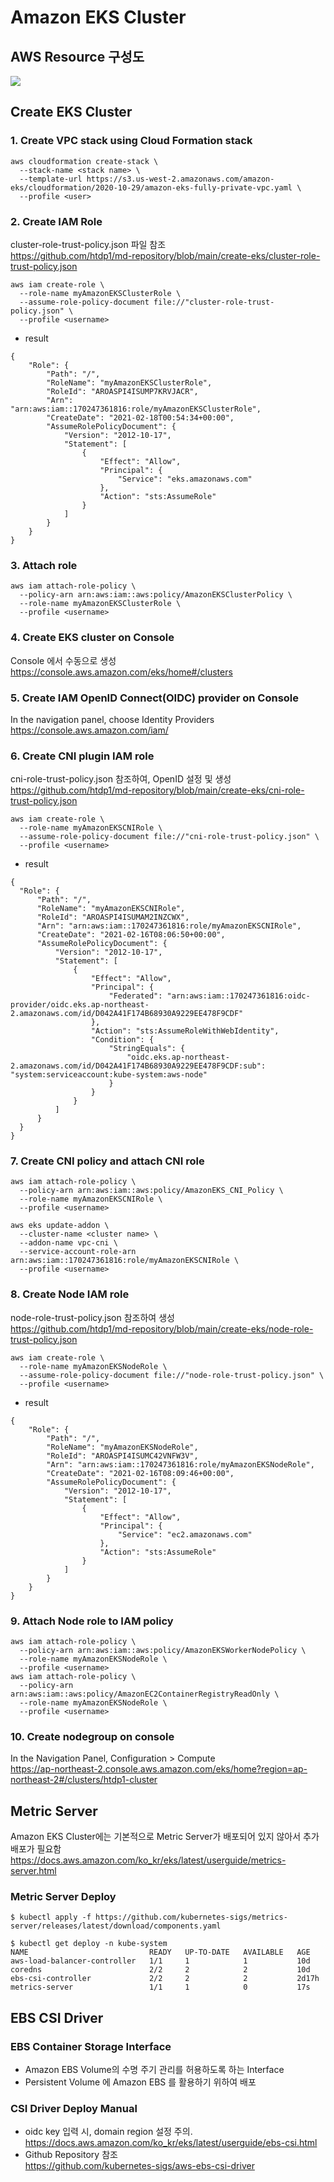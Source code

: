 # Amazon EKS Cluster

## AWS Resource 구성도
![](../../images/eks-vpc-stack.png)

## Create EKS Cluster

### 1. Create VPC stack using Cloud Formation stack
```
aws cloudformation create-stack \
  --stack-name <stack name> \
  --template-url https://s3.us-west-2.amazonaws.com/amazon-eks/cloudformation/2020-10-29/amazon-eks-fully-private-vpc.yaml \
  --profile <user>
```

### 2. Create IAM Role
cluster-role-trust-policy.json 파일 참조  
<https://github.com/htdp1/md-repository/blob/main/create-eks/cluster-role-trust-policy.json>

```
aws iam create-role \
  --role-name myAmazonEKSClusterRole \
  --assume-role-policy-document file://"cluster-role-trust-policy.json" \
  --profile <username>
```

- result
```
{
    "Role": {
        "Path": "/",
        "RoleName": "myAmazonEKSClusterRole",
        "RoleId": "AROASPI4ISUMP7KRVJACR",
        "Arn": "arn:aws:iam::170247361816:role/myAmazonEKSClusterRole",
        "CreateDate": "2021-02-18T00:54:34+00:00",
        "AssumeRolePolicyDocument": {
            "Version": "2012-10-17",
            "Statement": [
                {
                    "Effect": "Allow",
                    "Principal": {
                        "Service": "eks.amazonaws.com"
                    },
                    "Action": "sts:AssumeRole"
                }
            ]
        }
    }
}
```

### 3. Attach role

```
aws iam attach-role-policy \
  --policy-arn arn:aws:iam::aws:policy/AmazonEKSClusterPolicy \
  --role-name myAmazonEKSClusterRole \
  --profile <username>
```

### 4. Create EKS cluster on Console

Console 에서 수동으로 생성  
<https://console.aws.amazon.com/eks/home#/clusters>


### 5. Create IAM OpenID Connect(OIDC) provider on Console
In the navigation panel, choose Identity Providers  
<https://console.aws.amazon.com/iam/>


### 6. Create CNI plugin IAM role
cni-role-trust-policy.json 참조하여, OpenID 설정 및 생성  
<https://github.com/htdp1/md-repository/blob/main/create-eks/cni-role-trust-policy.json>
```
aws iam create-role \
  --role-name myAmazonEKSCNIRole \
  --assume-role-policy-document file://"cni-role-trust-policy.json" \
  --profile <username>
```

- result
```
{
  "Role": {
      "Path": "/",
      "RoleName": "myAmazonEKSCNIRole",
      "RoleId": "AROASPI4ISUMAM2INZCWX",
      "Arn": "arn:aws:iam::170247361816:role/myAmazonEKSCNIRole",
      "CreateDate": "2021-02-16T08:06:50+00:00",
      "AssumeRolePolicyDocument": {
          "Version": "2012-10-17",
          "Statement": [
              {
                  "Effect": "Allow",
                  "Principal": {
                      "Federated": "arn:aws:iam::170247361816:oidc-provider/oidc.eks.ap-northeast-2.amazonaws.com/id/D042A41F174B68930A9229EE478F9CDF"
                  },
                  "Action": "sts:AssumeRoleWithWebIdentity",
                  "Condition": {
                      "StringEquals": {
                          "oidc.eks.ap-northeast-2.amazonaws.com/id/D042A41F174B68930A9229EE478F9CDF:sub": "system:serviceaccount:kube-system:aws-node"
                      }
                  }
              }
          ]
      }
  }
}
```

### 7. Create CNI policy and attach CNI role
```
aws iam attach-role-policy \
  --policy-arn arn:aws:iam::aws:policy/AmazonEKS_CNI_Policy \
  --role-name myAmazonEKSCNIRole \
  --profile <username>
```

```
aws eks update-addon \
  --cluster-name <cluster name> \
  --addon-name vpc-cni \
  --service-account-role-arn arn:aws:iam::170247361816:role/myAmazonEKSCNIRole \
  --profile <username>
```

### 8. Create Node IAM role
node-role-trust-policy.json 참조하여 생성  
<https://github.com/htdp1/md-repository/blob/main/create-eks/node-role-trust-policy.json>
```
aws iam create-role \
  --role-name myAmazonEKSNodeRole \
  --assume-role-policy-document file://"node-role-trust-policy.json" \
  --profile <username>
```

- result
```
{
    "Role": {
        "Path": "/",
        "RoleName": "myAmazonEKSNodeRole",
        "RoleId": "AROASPI4ISUMC42VNFW3V",
        "Arn": "arn:aws:iam::170247361816:role/myAmazonEKSNodeRole",
        "CreateDate": "2021-02-16T08:09:46+00:00",
        "AssumeRolePolicyDocument": {
            "Version": "2012-10-17",
            "Statement": [
                {
                    "Effect": "Allow",
                    "Principal": {
                        "Service": "ec2.amazonaws.com"
                    },
                    "Action": "sts:AssumeRole"
                }
            ]
        }
    }
}
```

### 9. Attach Node role to IAM policy
```
aws iam attach-role-policy \
  --policy-arn arn:aws:iam::aws:policy/AmazonEKSWorkerNodePolicy \
  --role-name myAmazonEKSNodeRole \
  --profile <username>
aws iam attach-role-policy \
  --policy-arn arn:aws:iam::aws:policy/AmazonEC2ContainerRegistryReadOnly \
  --role-name myAmazonEKSNodeRole \
  --profile <username>
```

### 10. Create nodegroup on console
In the Navigation Panel, Configuration > Compute  
<https://ap-northeast-2.console.aws.amazon.com/eks/home?region=ap-northeast-2#/clusters/htdp1-cluster>



## Metric Server

Amazon EKS Cluster에는 기본적으로 Metric Server가 배포되어 있지 않아서 추가 배포가 필요함  
<https://docs.aws.amazon.com/ko_kr/eks/latest/userguide/metrics-server.html>

### Metric Server Deploy
```
$ kubectl apply -f https://github.com/kubernetes-sigs/metrics-server/releases/latest/download/components.yaml

$ kubectl get deploy -n kube-system
NAME                           READY   UP-TO-DATE   AVAILABLE   AGE
aws-load-balancer-controller   1/1     1            1           10d
coredns                        2/2     2            2           10d
ebs-csi-controller             2/2     2            2           2d17h
metrics-server                 1/1     1            0           17s
```

## EBS CSI Driver

### EBS Container Storage Interface
- Amazon EBS Volume의 수명 주기 관리를 허용하도록 하는 Interface
- Persistent Volume 에 Amazon EBS 를 활용하기 위하여 배포

### CSI Driver Deploy Manual
- oidc key 입력 시, domain region 설정 주의.  
<https://docs.aws.amazon.com/ko_kr/eks/latest/userguide/ebs-csi.html>
- Github Repository 참조  
<https://github.com/kubernetes-sigs/aws-ebs-csi-driver>
